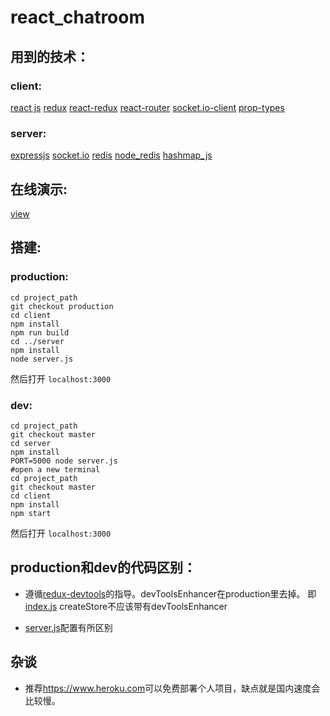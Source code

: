 # react_chatroom

## 用到的技术：
### client: 
[react js](https://reactjs.org/) 
[redux](https://github.com/reactjs/redux) 
[react-redux](https://github.com/reactjs/react-redux) 
[react-router](https://github.com/ReactTraining/react-router) 
[socket.io-client](https://socket.io/) 
[prop-types](https://github.com/facebook/prop-types) 

### server:
[expressjs](http://expressjs.com/) 
[socket.io](https://socket.io/)
[redis](https://redis.io/)
[node_redis](https://github.com/NodeRedis/node_redis)
[hashmap_js](https://github.com/flesler/hashmap)

## 在线演示:

[view](https://react-chatroom-yuan.herokuapp.com)


## 搭建:
### production:
```
cd project_path
git checkout production
cd client
npm install
npm run build
cd ../server
npm install
node server.js
```
然后打开 `localhost:3000`


### dev:
```
cd project_path
git checkout master
cd server
npm install
PORT=5000 node server.js
#open a new terminal
cd project_path
git checkout master
cd client
npm install
npm start
```
然后打开 `localhost:3000`

## production和dev的代码区别：
- 遵循[redux-devtools](https://github.com/gaearon/redux-devtools)的指导。devToolsEnhancer在production里去掉。
即 [index.js](client/src/index.js) createStore不应该带有devToolsEnhancer

- [server.js](server/server.js)配置有所区别

## 杂谈
- 推荐<https://www.heroku.com>可以免费部署个人项目，缺点就是国内速度会比较慢。
